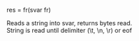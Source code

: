 <span style='color:var(--vscode-symbolIcon-methodForeground);'>res</span> = fr(<span style='color:var(--vscode-symbolIcon-variableForeground);'>svar fr</span>) 

Reads a string into svar, returns bytes read.   
 String is read until delimiter (\t, \n, \r) or eof
